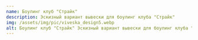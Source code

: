 ```yaml
---
name: Боулинг клуб "Страйк"
description: Эскизный вариант вывески для боулинг клуба "Страйк"
img: /assets/img/pic/viveska_design5.webp
alt: Боулинг клуб "Страйк" Эскизный вариант вывески для боулинг клуба "Страйк"
---
```

